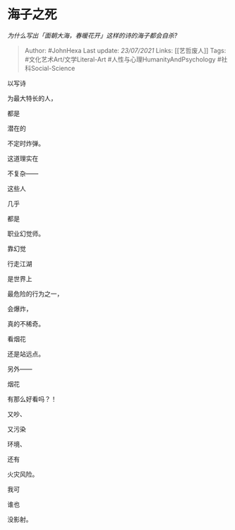 # 海子之死
*为什么写出「面朝大海，春暖花开」这样的诗的海子都会自杀?*

> Author: #JohnHexa
Last update: *23/07/2021* 
Links: [[艺哲废人]]
Tags: #文化艺术Art/文学Literal-Art #人性与心理HumanityAndPsychology #社科Social-Science 

 
以写诗

为最大特长的人，

都是

潜在的

不定时炸弹。

这道理实在

不复杂——

这些人

几乎

都是

职业幻觉师。

靠幻觉

行走江湖

是世界上

最危险的行为之一，

会爆炸，

真的不稀奇。

  


看烟花

还是站远点。

另外——

烟花

有那么好看吗？！

又吵、

又污染

环境、

还有

火灾风险。

我可

谁也

没影射。



